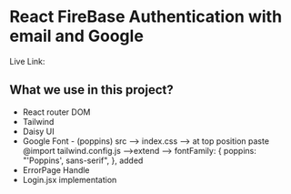 # React FireBase Authentication with email and Google

Live Link:

## What we use in this project?

- React router DOM
- Tailwind
- Daisy UI
- Google Font - (poppins) src --> index.css --> at top position paste @import
  tailwind.config.js -->extend -->
  fontFamily: {
  poppins: "'Poppins', sans-serif",
  },
  added
- ErrorPage Handle
- Login.jsx implementation
